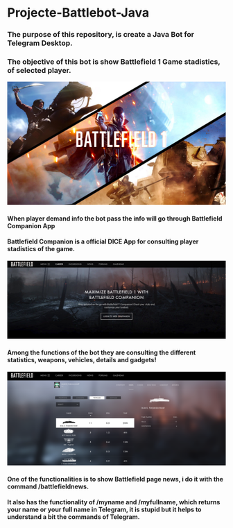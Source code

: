# Projecte-Battlebot-Java
### The purpose of this repository, is create a Java Bot for Telegram Desktop.
### The objective of this bot is show Battlefield 1 Game stadistics, of selected player.

![](battlefield.jpg)

#### When player demand info the bot pass the info will go through Battlefield Companion App
#### Battlefield Companion is a official DICE App for consulting player stadistics of the game. 

![](companion.png)

#### Among the functions of the bot they are consulting the different statistics, weapons, vehicles, details and gadgets!

![](companion2.png)

#### One of the functionalities is to show Battlefield page news, i do it with the command /battlefieldnews.
#### It also has the functionality of /myname and /myfullname, which returns your name or your full name in Telegram, it is stupid but it helps to understand a bit the commands of Telegram.

